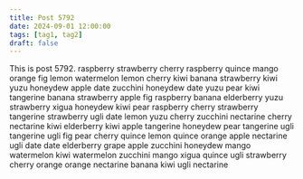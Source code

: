 ```yaml
---
title: Post 5792
date: 2024-09-01 12:00:00
tags: [tag1, tag2]
draft: false
---
```

This is post 5792.
raspberry
strawberry
cherry
raspberry
quince
mango
orange
fig
lemon
watermelon
lemon
cherry
kiwi
banana
strawberry
kiwi
yuzu
honeydew
apple
date
zucchini
honeydew
date
yuzu
pear
kiwi
tangerine
banana
strawberry
apple
fig
raspberry
banana
elderberry
yuzu
strawberry
xigua
honeydew
kiwi
pear
raspberry
cherry
strawberry
tangerine
strawberry
ugli
date
lemon
yuzu
cherry
zucchini
nectarine
cherry
nectarine
kiwi
elderberry
kiwi
apple
tangerine
honeydew
pear
tangerine
ugli
tangerine
ugli
fig
pear
cherry
quince
lemon
quince
orange
apple
nectarine
ugli
date
date
elderberry
grape
apple
zucchini
honeydew
mango
watermelon
kiwi
watermelon
zucchini
mango
xigua
quince
ugli
strawberry
cherry
orange
orange
nectarine
banana
kiwi
ugli
nectarine
